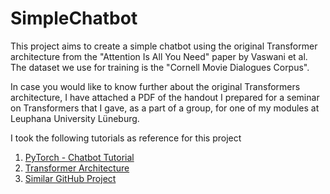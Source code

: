 # SimpleChatbot

This project aims to create a simple chatbot using the original Transformer architecture from the "Attention Is All You Need" paper by Vaswani et al. The dataset we use for training is the "Cornell Movie Dialogues Corpus". 

In case you would like to know further about the original Transformers architecture, I have attached a PDF of the handout I prepared for a seminar on Transformers that I gave, as a part of a group, for one of my modules at Leuphana University Lüneburg.

I took the following tutorials as reference for this project 
1. <a href="https://pytorch.org/tutorials/beginner/chatbot_tutorial.html">PyTorch - Chatbot Tutorial</a>
2. <a href="https://www.datacamp.com/tutorial/building-a-transformer-with-py-torch">Transformer Architecture</a>
3. <a href="https://github.com/Adityarajora/All-new-projects/tree/master/Chatbot_transformer">Similar GitHub Project</a> 